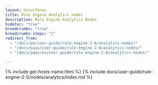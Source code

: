 ```yaml
---
layout: docwithnav
title: Rule Engine Analytics nodes
description: Rule Engine Analytics Nodes
hidetoc: "true"
breadcrumbs: "true"
breadcrumbs-steps: "1"
redirect_from:
  - "/docs/pe/user-guide/rule-engine-2-0/analytics-nodes/"
  - "/docs/paas/user-guide/rule-engine-2-0/analytics-nodes/"
  - "/docs/paas/eu/user-guide/rule-engine-2-0/analytics-nodes/"

---
```


{% include get-hosts-name.html %}
{% include docs/user-guide/rule-engine-2-0/nodes/analytics/index.md %}
